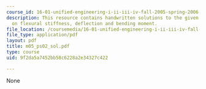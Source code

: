 ```yaml
---
course_id: 16-01-unified-engineering-i-ii-iii-iv-fall-2005-spring-2006
description: This resource contains handwritten solutions to the given problem set
  on flexural stiffness, deflection and bending moment.
file_location: /coursemedia/16-01-unified-engineering-i-ii-iii-iv-fall-2005-spring-2006/9f2da5a7452bb58c6228a2e34327c422_m05_ps02_sol.pdf
file_type: application/pdf
layout: pdf
title: m05_ps02_sol.pdf
type: course
uid: 9f2da5a7452bb58c6228a2e34327c422

---
```

None